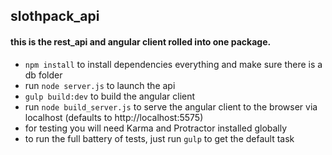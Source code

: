 ## slothpack_api

#### this is the rest_api and angular client rolled into one package.
* `npm install` to install dependencies everything and make sure there is a db folder
* run `node server.js` to launch the api
* `gulp build:dev` to build the angular client
* run `node build_server.js` to serve the angular client to the browser via localhost (defaults to http://localhost:5575)
* for testing you will need Karma and Protractor installed globally
* to run the full battery of tests, just run `gulp` to get the default task
